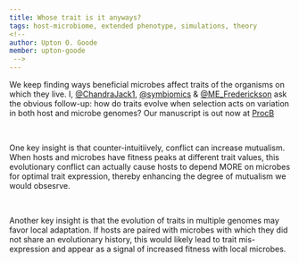```yaml
---
title: Whose trait is it anyways?
tags: host-microbiome, extended phenotype, simulations, theory
<!-- 
author: Upton O. Goode
member: upton-goode
 -->
---
```


We keep finding ways beneficial microbes affect traits of the organisms on which they live. 
I, [@ChandraJack1](https://twitter.com/ChandraJack1), [@symbiomics](https://twitter.com/symbiomics) & [@ME_Frederickson](https://twitter.com/ME_Frederickson) ask the obvious follow-up: how do traits evolve when selection acts on variation in both host and microbe genomes? 
Our manuscript is out now at [ProcB](https://doi.org/10.1098/rspb.2020.2483)

<br>

One key insight is that counter-intuitiively, conflict can increase mutualism.  
When hosts and microbes have fitness peaks at different trait values, this evolutionary conflict can actually cause hosts to depend MORE on microbes for optimal trait expression, thereby enhancing the degree of mutualism we would obsesrve.

<br>

Another key insight is that the evolution of traits in multiple genomes may favor local adaptation. 
If hosts are paired with microbes with which they did not share an evolutionary history, this would likely lead to trait mis-expression and appear as a signal of increased fitness with local microbes.